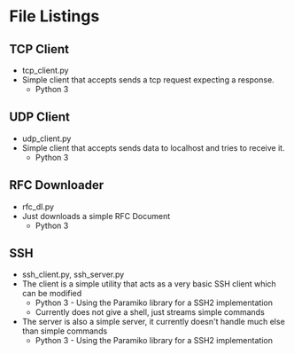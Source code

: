# File Listings
## TCP Client
* tcp_client.py
* Simple client that accepts sends a tcp request expecting a response.
    * Python 3
## UDP Client
* udp_client.py
* Simple client that accepts sends data to localhost and tries to receive it.
    * Python 3
## RFC Downloader
* rfc_dl.py
* Just downloads a simple RFC Document
    * Python 3
## SSH
* ssh_client.py, ssh_server.py
* The client is a simple utility that acts as a very basic SSH client which can be modified
	* Python 3 - Using the Paramiko library for a SSH2 implementation
	* Currently does not give a shell, just streams simple commands
* The server is also a simple server, it currently doesn't handle much else than simple commands
	* Python 3 - Using the Paramiko library for a SSH2 implementation

